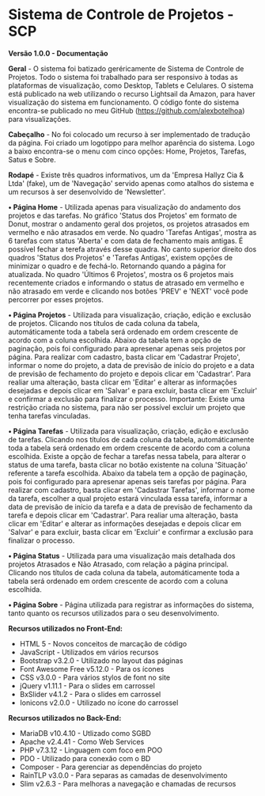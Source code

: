 # Sistema de Controle de Projetos - SCP
<b>Versão 1.0.0 - Documentação</b>

<b>Geral</b> - O sistema foi batizado geréricamente de Sistema de Controle de Projetos. Todo o sistema foi trabalhado para ser responsivo à todas as plataformas de visualização, como Desktop, Tablets e Celulares. O sistema está publicado na web utilizando o recurso Lightsail da Amazon, para haver visualização do sistema em funcionamento. O código fonte do sistema encontra-se publicado no meu GitHub (https://github.com/alexbotelhoa) para visualizações.

<b>Cabeçalho</b> - No foi colocado um recurso à ser implementado de tradução da página. Foi criado um logotippo para melhor aparência do sistema. Logo a baixo encontra-se o menu com cinco opções: Home, Projetos, Tarefas, Satus e Sobre.

<b>Rodapé</b> - Existe três quadros informativos, um da 'Empresa Hallyz Cia & Ltda' (fake), um de 'Navegação' servido apenas como atalhos do sistema e um recursos à ser desenvolvido de 'Newsletter'.

<b>&#8226; Página Home</b> - Utilizada apenas para visualização do andamento dos projetos e das tarefas. No gráfico 'Status dos Projetos' em formato de Donut, mostrar o andamento geral dos projetos, os projetos atrasados em vermelho e não atrasados em verde. No quadro 'Tarefas Antigas', mostra as 6 tarefas com status 'Aberta' e com data de fechamento mais antigas. É possível fechar a terefa através desse quadra. No canto superior direito dos quadros 'Status dos Projetos' e 'Tarefas Antigas', existem opções de minimizar o quadro e de fechá-lo. Retornando quando a página for atualizada. No quadro 'Últimos 6 Projetos', mostra os 6 projetos mais recentemente criados e informando o status de atrasado em vermelho e não atrasado em verde e clicando nos botões 'PREV' e 'NEXT' você pode percorrer por esses projetos.

<b>&#8226; Página Projetos</b> - Utilizada para visualização, criação, edição e exclusão de projetos. Clicando nos títulos de cada coluna da tabela, automáticamente toda a tabela será ordenado em ordem crescente de acordo com a coluna escolhida. Abaixo da tabela tem a opção de paginação, pois foi configurado para apresenar apenas seis projetos por página. Para realizar com cadastro, basta clicar em 'Cadastrar Projeto', informar o nome do projeto, a data de previsão de início do projeto e a data de previsão de fechamento do projeto e depois clicar em 'Cadastrar'. Para realiar uma alteração, basta clicar em 'Editar' e alterar as informações desejadas e depois clicar em 'Salvar' e para excluir, basta clicar em 'Excluir' e confirmar a exclusão para finalizar o processo. Importante: Existe uma restrição criada no sistema, para não ser possível excluir um projeto que tenha tarefas vinculadas.

<b>&#8226; Página Tarefas</b> - Utilizada para visualização, criação, edição e exclusão de tarefas. Clicando nos títulos de cada coluna da tabela, automáticamente toda a tabela será ordenado em ordem crescente de acordo com a coluna escolhida. Existe a opção de fechar a tarefas nessa tabela, para alterar o status de uma tarefa, basta clicar no botão existente na coluna 'Situação' referente a tarefa escolhida. Abaixo da tabela tem a opção de paginação, pois foi configurado para apresenar apenas seis tarefas por página. Para realizar com cadastro, basta clicar em 'Cadastrar Tarefas', informar o nome da tarefa, escolher a qual projeto estará vinculada essa tarefa, informar a data de previsão de início da tarefa e a data de previsão de fechamento da tarefa e depois clicar em 'Cadastrar'. Para realiar uma alteração, basta clicar em 'Editar' e alterar as informações desejadas e depois clicar em 'Salvar' e para excluir, basta clicar em 'Excluir' e confirmar a exclusão para finalizar o processo.

<b>&#8226; Página Status</b> - Utilizada para uma visualização mais detalhada dos projetos Atrasados e Não Atrasado, com relação a página principal. Clicando nos títulos de cada coluna da tabela, automáticamente toda a tabela será ordenado em ordem crescente de acordo com a coluna escolhida.

<b>&#8226; Página Sobre</b> - Página utilizada para registrar as informações do sistema, tanto quanto os recursos utilizados para o seu desenvolvimento.

<p></p>
<b>Recursos utilizados no Front-End:</b>
 <ul>
    <li>HTML 5 - Novos conceitos de marcação de código</li>
    <li>JavaScript - Utilizados em vários recursos</li>
    <li>Bootstrap v3.2.0 - Utilizado no layout das páginas</li>
    <li>Font Awesome Free v5.12.0 - Para os ícones</li>
    <li>CSS v3.0.0 - Para vários stylos de font no site</li>
    <li>jQuery v1.11.1 - Para o slides em carrossel</li>
    <li>BxSlider v4.1.2 - Para o slides em carrossel</li>
    <li>Ionicons v2.0.0 - Utilizado no ícone do carrossel</li>
 </ul>
 
<p></p>
<b>Recursos utilizados no Back-End:</b>
<ul>
    <li>MariaDB v10.4.10 - Utlizado como SGBD</li>
    <li>Apache v2.4.41 - Como Web Services</li>
    <li>PHP v7.3.12 - Linguagem com foco em POO</li>
    <li>PDO - Utilizado para conexão com o BD</li>
    <li>Composer - Para gerenciar as dependências do projeto</li>
    <li>RainTLP v3.0.0 - Para separas as camadas de desenvolvimento</li>
    <li>Slim v2.6.3 - Para melhoras a navegação e chamadas de recursos</li>
</ul>